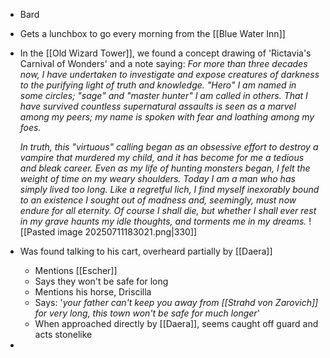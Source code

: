 - Bard
- Gets a lunchbox to go every morning from the [[Blue Water Inn]]

- In the [[Old Wizard Tower]], we found a concept drawing of 'Rictavia's Carnival of Wonders' and a note saying:
	*For more than three decades now, I have undertaken to investigate and expose creatures of darkness to the purifying light of truth and knowledge. "Hero" I am named in some circles; "sage" and "master hunter" I am called in others. That I have survived countless supernatural assaults is seen as a marvel among my peers; my name is spoken with fear and loathing among my foes.*
	
	*In truth, this "virtuous" calling began as an obsessive effort to destroy a vampire that murdered my child, and it has become for me a tedious and bleak career. Even as my life of hunting monsters began, I felt the weight of time on my weary shoulders. Today I am a man who has simply lived too long. Like a regretful lich, I find myself inexorably bound to an existence I sought out of madness and, seemingly, must now endure for all eternity. Of course I shall die, but whether I shall ever rest in my grave haunts my idle thoughts, and torments me in my dreams.*
	![[Pasted image 20250711183021.png|330]]
- Was found talking to his cart, overheard partially by [[Daera]]
	- Mentions [[Escher]]
	- Says they won't be safe for long
	- Mentions his horse, Driscilla
	- Says: '*your father can't keep you away from [[Strahd von Zarovich]] for very long, this town won't be safe for much longer*'
	- When approached directly by [[Daera]], seems caught off guard and acts stonelike
- 
